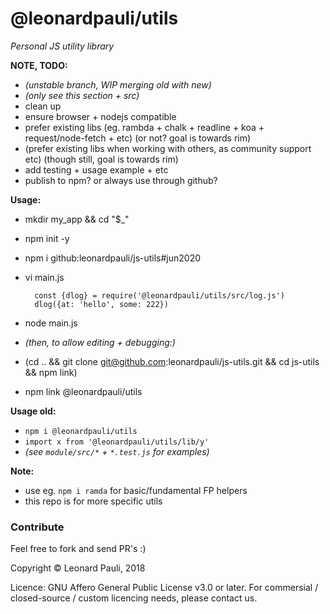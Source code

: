 # @leonardpauli/utils
*Personal JS utility library*

__NOTE, TODO:__
- *(unstable branch, WIP merging old with new)*
- *(only see this section + src)*
- clean up
- ensure browser + nodejs compatible
- prefer existing libs (eg. rambda + chalk + readline + koa + request/node-fetch + etc) (or not? goal is towards rim)
- (prefer existing libs when working with others, as community support etc) (though still, goal is towards rim)
- add testing + usage example + etc
- publish to npm? or always use through github?

__Usage:__
- mkdir my_app && cd "$_"
- npm init -y
- npm i github:leonardpauli/js-utils#jun2020
- vi main.js

		const {dlog} = require('@leonardpauli/utils/src/log.js')
		dlog({at: 'hello', some: 222})

- node main.js
- *(then, to allow editing + debugging:)*
- (cd .. && git clone git@github.com:leonardpauli/js-utils.git && cd js-utils && npm link)
- npm link @leonardpauli/utils

__Usage old:__
- `npm i @leonardpauli/utils`
- `import x from '@leonardpauli/utils/lib/y'`
- *(see `module/src/*` + `*.test.js` for examples)*
 
__Note:__
- use eg. `npm i ramda` for basic/fundamental FP helpers
- this repo is for more specific utils

### Contribute

Feel free to fork and send PR's :)

Copyright © Leonard Pauli, 2018

Licence: GNU Affero General Public License v3.0 or later.
For commersial / closed-source / custom licencing needs, please contact us.
